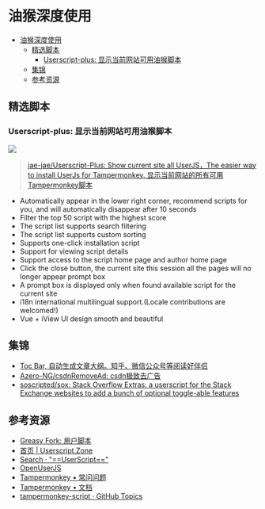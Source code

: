 # 油猴深度使用

<!--ts-->
* [油猴深度使用](#油猴深度使用)
   * [精选脚本](#精选脚本)
      * [Userscript-plus: 显示当前网站可用油猴脚本](#userscript-plus-显示当前网站可用油猴脚本)
   * [集锦](#集锦)
   * [参考资源](#参考资源)

<!-- Created by https://github.com/ekalinin/github-markdown-toc -->
<!-- Added by: runner, at: Mon Jul 18 03:22:01 UTC 2022 -->

<!--te-->

## 精选脚本

### Userscript-plus: 显示当前网站可用油猴脚本

![](https://camo.githubusercontent.com/620bb19b63fc4d58c0a6471819b887f553989886615882c9daa6b6bd0e1000b5/68747470733a2f2f63646e2e7261776769742e636f6d2f6a61652d6a61652f5f7265736f75726365732f6d61737465722f696d672f757365727363726970742b2e676966)

> [jae-jae/Userscript-Plus: Show current site all UserJS，The easier way to install UserJs for Tampermonkey. 显示当前网站的所有可用Tampermonkey脚本](https://github.com/jae-jae/Userscript-Plus)

- Automatically appear in the lower right corner, recommend scripts for you, and will automatically disappear after 10
  seconds
- Filter the top 50 script with the highest score
- The script list supports search filtering
- The script list supports custom sorting
- Supports one-click installation script
- Support for viewing script details
- Support access to the script home page and author home page
- Click the close button, the current site this session all the pages will no longer appear prompt box
- A prompt box is displayed only when found available script for the current site
- i18n international multilingual support.(Locale contributions are welcomed!)
- Vue + iView UI design smooth and beautiful

## 集锦

- [Toc Bar, 自动生成文章大纲。知乎、微信公众号等阅读好伴侣](https://greasyfork.org/zh-CN/scripts/406337-toc-bar-auto-generating-table-of-content)
- [Azero-NG/csdnRemoveAd: csdn极致去广告](https://github.com/Azero-NG/csdnRemoveAd)
- [soscripted/sox: Stack Overflow Extras: a userscript for the Stack Exchange websites to add a bunch of optional toggle-able features](https://github.com/soscripted/sox)

## 参考资源

- [Greasy Fork: 用户脚本](https://greasyfork.org/zh-CN/scripts?q=)
- [首页 | Userscript.Zone](https://www.userscript.zone/?utm_source=tm.net&utm_medium=scripts)
- [Search · "==UserScript=="](https://gist.github.com/search?l=JavaScript&o=desc&q=%22%3D%3DUserScript%3D%3D%22&s=updated)
- [OpenUserJS](https://openuserjs.org/)
- [Tampermonkey • 常问问题](https://www.tampermonkey.net/faq.php?version=4.17.6162&ext=saap&updated=true)
- [Tampermonkey • 文档](https://www.tampermonkey.net/documentation.php?version=4.17.6162&ext=saap&updated=true)
- [tampermonkey-script · GitHub Topics](https://github.com/topics/tampermonkey-script)